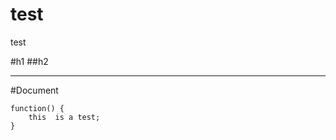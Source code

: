 test
====

test


#h1
##h2


-------------------

#Document

```
function() {
    this  is a test;
}
```
